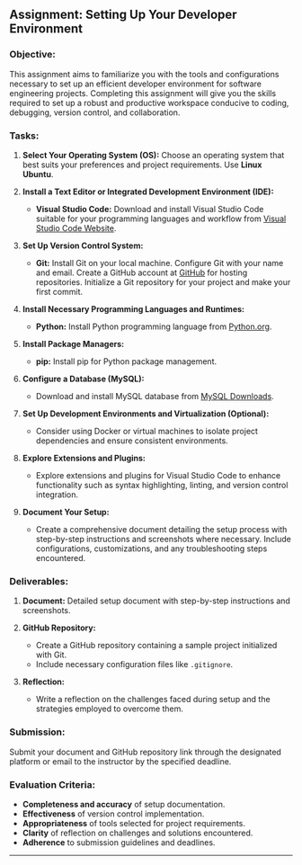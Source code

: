 ## Assignment: Setting Up Your Developer Environment

### Objective:
This assignment aims to familiarize you with the tools and configurations necessary to set up an efficient developer environment for software engineering projects. Completing this assignment will give you the skills required to set up a robust and productive workspace conducive to coding, debugging, version control, and collaboration.

### Tasks:

1. **Select Your Operating System (OS):** Choose an operating system that best suits your preferences and project requirements. Use **Linux Ubuntu**.

2. **Install a Text Editor or Integrated Development Environment (IDE):**
   - **Visual Studio Code:** Download and install Visual Studio Code suitable for your programming languages and workflow from [Visual Studio Code Website](https://code.visualstudio.com/Download).

3. **Set Up Version Control System:**
   - **Git:** Install Git on your local machine. Configure Git with your name and email. Create a GitHub account at [GitHub](https://github.com) for hosting repositories. Initialize a Git repository for your project and make your first commit.

4. **Install Necessary Programming Languages and Runtimes:**
   - **Python:** Install Python programming language from [Python.org](https://www.python.org).

5. **Install Package Managers:**
   - **pip:** Install pip for Python package management.

6. **Configure a Database (MySQL):**
   - Download and install MySQL database from [MySQL Downloads](https://dev.mysql.com/downloads/windows/installer/5.7.html).

7. **Set Up Development Environments and Virtualization (Optional):**
   - Consider using Docker or virtual machines to isolate project dependencies and ensure consistent environments.

8. **Explore Extensions and Plugins:**
   - Explore extensions and plugins for Visual Studio Code to enhance functionality such as syntax highlighting, linting, and version control integration.

9. **Document Your Setup:**
   - Create a comprehensive document detailing the setup process with step-by-step instructions and screenshots where necessary. Include configurations, customizations, and any troubleshooting steps encountered.

### Deliverables:

1. **Document:** Detailed setup document with step-by-step instructions and screenshots.
   
2. **GitHub Repository:**
   - Create a GitHub repository containing a sample project initialized with Git.
   - Include necessary configuration files like `.gitignore`.

3. **Reflection:**
   - Write a reflection on the challenges faced during setup and the strategies employed to overcome them.

### Submission:
Submit your document and GitHub repository link through the designated platform or email to the instructor by the specified deadline.

### Evaluation Criteria:

- **Completeness and accuracy** of setup documentation.
- **Effectiveness** of version control implementation.
- **Appropriateness** of tools selected for project requirements.
- **Clarity** of reflection on challenges and solutions encountered.
- **Adherence** to submission guidelines and deadlines.

---